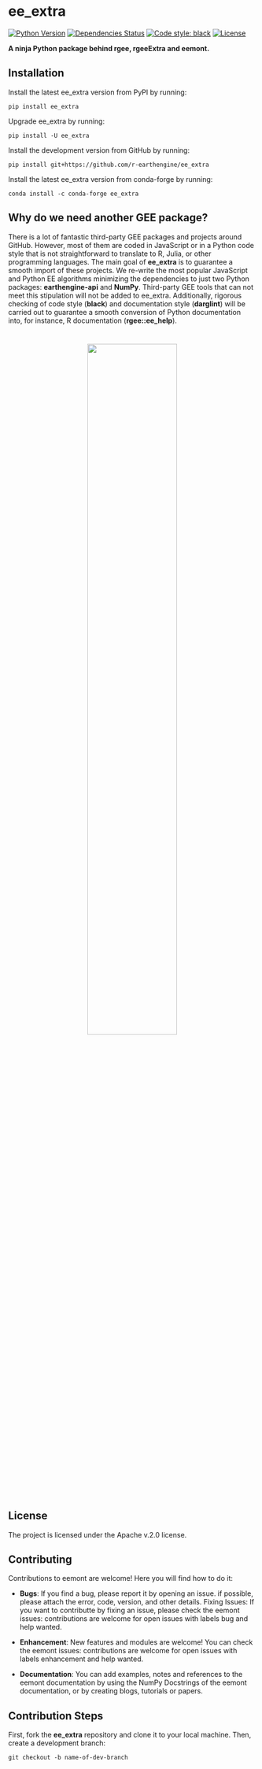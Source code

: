 # ee_extra

[![Python Version](https://img.shields.io/pypi/pyversions/ee_extra.svg)](https://pypi.org/project/ee_extra/)
[![Dependencies Status](https://img.shields.io/badge/dependencies-up%20to%20date-brightgreen.svg)](https://github.com/r-earthengine/ee_extra/pulls?utf8=%E2%9C%93&q=is%3Apr%20author%3Aapp%2Fdependabot)
[![Code style: black](https://img.shields.io/badge/code%20style-black-000000.svg)](https://github.com/psf/black)
[![License](https://img.shields.io/github/license/r-earthengine/ee_extra)](https://github.com/r-earthengine/ee_extra/blob/master/LICENSE)

**A ninja Python package behind rgee, rgeeExtra and eemont.** 


## Installation

Install the latest ee_extra version from PyPI by running:

```
pip install ee_extra
```

Upgrade ee_extra by running:

```
pip install -U ee_extra
```

Install the development version from GitHub by running:

```
pip install git+https://github.com/r-earthengine/ee_extra
```

Install the latest ee_extra version from conda-forge by running:

```
conda install -c conda-forge ee_extra
```

## Why do we need another GEE package?

There is a lot of fantastic third-party GEE packages and projects around GitHub. However, most of them are coded in JavaScript or in a Python code style that is not straightforward to translate to R, Julia, or other programming languages. The main goal of **ee_extra** is to guarantee a smooth import of these projects. We
re-write the most popular JavaScript and Python EE algorithms minimizing the dependencies to just two Python packages: **earthengine-api** and **NumPy**. Third-party GEE tools that can not meet this stipulation will not be added to ee_extra. Additionally, rigorous checking of code style (**black**) and documentation style (**darglint**) will be carried out to guarantee a smooth conversion of Python documentation into, for instance, R documentation (**rgee::ee_help**).

<h1 align="center">
<img src=https://user-images.githubusercontent.com/16768318/119165340-ad784f80-ba5d-11eb-8d00-699eac93fb2c.png width=60%>
</h1>


## License

The project is licensed under the Apache v.2.0 license.

## Contributing

Contributions to eemont are welcome! Here you will find how to do it:

- **Bugs**: If you find a bug, please report it by opening an issue. if possible, please attach the error, code, version, and other details.
Fixing Issues: If you want to contributte by fixing an issue, please check the eemont issues: contributions are welcome for open issues with labels bug and help wanted.

- **Enhancement**: New features and modules are welcome! You can check the eemont issues: contributions are welcome for open issues with labels enhancement and help wanted.

- **Documentation**: You can add examples, notes and references to the eemont documentation by using the NumPy Docstrings of the eemont documentation, or by creating blogs, tutorials or papers.


## Contribution Steps

First, fork the **ee_extra** repository and clone it to your local machine. Then, create a development branch:

```
git checkout -b name-of-dev-branch
```


